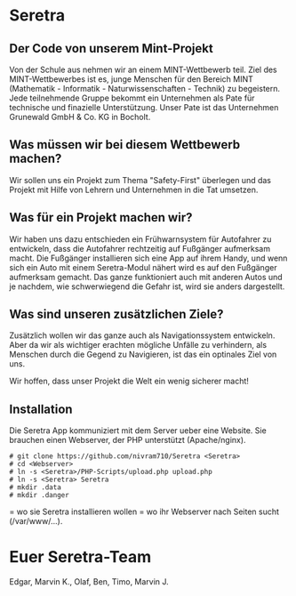 # Seretra

## Der Code von unserem Mint-Projekt

Von der Schule aus nehmen wir an einem MINT-Wettbewerb teil.
Ziel des MINT-Wettbewerbes ist es, junge Menschen für den Bereich
MINT (Mathematik - Informatik - Naturwissenschaften - Technik) zu
begeistern. Jede teilnehmende Gruppe bekommt ein Unternehmen als
Pate für technische und finazielle Unterstützung. Unser Pate ist
das Unternehmen Grunewald GmbH & Co. KG in Bocholt.

## Was müssen wir bei diesem Wettbewerb machen?
Wir sollen uns ein Projekt zum Thema "Safety-First" überlegen und
das Projekt mit Hilfe von Lehrern und Unternehmen in die Tat umsetzen.

## Was für ein Projekt machen wir?
Wir haben uns dazu entschieden ein Frühwarnsystem für Autofahrer zu 
entwickeln, dass die Autofahrer rechtzeitig auf Fußgänger aufmerksam
macht. Die Fußgänger installieren sich eine App auf ihrem Handy, und 
wenn sich ein Auto mit einem Seretra-Modul nähert wird es auf den 
Fußgänger aufmerksam gemacht. Das ganze funktioniert auch mit anderen
Autos und je nachdem, wie schwerwiegend die Gefahr ist, wird sie anders
dargestellt.

## Was sind unseren zusätzlichen Ziele?
Zusätzlich wollen wir das ganze auch als Navigationssystem entwickeln.
Aber da wir als wichtiger erachten mögliche Unfälle zu verhindern, als
Menschen durch die Gegend zu Navigieren, ist das ein optinales Ziel von uns.

Wir hoffen, dass unser Projekt die Welt ein wenig sicherer macht!

## Installation
Die Seretra App kommuniziert mit dem Server ueber eine Website. Sie brauchen
einen Webserver, der PHP unterstützt (Apache/nginx).
```
# git clone https://github.com/nivram710/Seretra <Seretra>
# cd <Webserver>
# ln -s <Seretra>/PHP-Scripts/upload.php upload.php
# ln -s <Seretra> Seretra
# mkdir .data
# mkdir .danger
```
<Seretra> = wo sie Seretra installieren wollen
<Webserver> = wo ihr Webserver nach Seiten sucht (/var/www/...).

# Euer Seretra-Team 
Edgar, Marvin K., Olaf, Ben, Timo, Marvin J.
